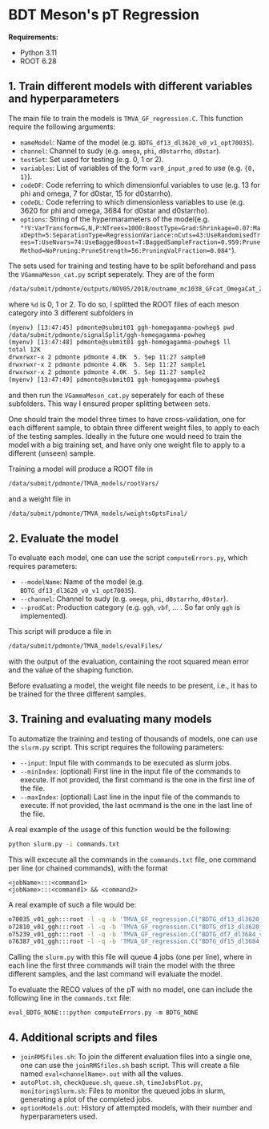 # BDT Meson's pT Regression
**Requirements:**
- Python 3.11
- ROOT 6.28

## 1. Train different models with different variables and hyperparameters
The main file to train the models is `TMVA_GF_regression.C`. This function require the following arguments:

- `nameModel`: Name of the model (e.g. `BDTG_df13_dl3620_v0_v1_opt70035`).
- `channel`: Channel to sudy (e.g. `omega`, `phi`, `d0starrho`, `d0star`).
- `testSet`: Set used for testing (e.g. 0, 1 or 2).
- `variables`: List of variables of the form `var0_input_pred` to use (e.g. `{0, 1}`).
- `codeDF`: Code referring to which dimensionful variables to use (e.g. 13 for phi and omega, 7 for d0star, 15 for d0starrho).
- `codeDL`: Code referring to which dimensionless variables to use (e.g. 3620 for phi and omega, 3684 for d0star and d0starrho).
- `options`: String of the hypermarameters of the model(e.g. `"!V:VarTransform=G,N,P:NTrees=1000:BoostType=Grad:Shrinkage=0.07:MaxDepth=5:SeparationType=RegressionVariance:nCuts=43:UseRandomisedTrees=T:UseNvars=74:UseBaggedBoost=T:BaggedSampleFraction=0.959:PruneMethod=NoPruning:PruneStrength=56:PruningValFraction=0.084"`).

The sets used for training and testing have to be split beforehand and pass the `VGammaMeson_cat.py` script seperately. They are of the form
```bash
/data/submit/pdmonte/outputs/NOV05/2018/outname_mc1038_GFcat_OmegaCat_2018_sample%d.root
```
where `%d` is 0, 1 or 2. To do so, I splitted the ROOT files of each meson category into 3 different subfolders in 
```bash
(myenv) [13:47:45] pdmonte@submit01 ggh-homegagamma-powheg$ pwd
/data/submit/pdmonte/signalSplit/ggh-homegagamma-powheg
(myenv) [13:47:48] pdmonte@submit01 ggh-homegagamma-powheg$ ll
total 12K
drwxrwxr-x 2 pdmonte pdmonte 4.0K  5. Sep 11:27 sample0
drwxrwxr-x 2 pdmonte pdmonte 4.0K  5. Sep 11:27 sample1
drwxrwxr-x 2 pdmonte pdmonte 4.0K  5. Sep 11:27 sample2
(myenv) [13:47:49] pdmonte@submit01 ggh-homegagamma-powheg$ 
```
and then run the `VGammaMeson_cat.py` seperately for each of these subfolders. This way I ensured proper splitting between sets.

One should train the model three times to have cross-validation, one for each different sample, to obtain three different weight files, to apply to each of the testing samples. Ideally in the future one would need to train the model with a big training set, and have only one weight file to apply to a different (unseen) sample.

Training a model will produce a ROOT file in
```bash
/data/submit/pdmonte/TMVA_models/rootVars/
```
and a weight file in
```bash
/data/submit/pdmonte/TMVA_models/weightsOptsFinal/
```

## 2. Evaluate the model
To evaluate each model, one can use the script `computeErrors.py`, which requires parameters:
- `--modelName`: Name of the model (e.g. `BDTG_df13_dl3620_v0_v1_opt70035`).
- `--channel`: Channel to sudy (e.g. `omega`, `phi`, `d0starrho`, `d0star`).
- `--prodCat`: Production category (e.g. `ggh`, `vbf`, ... . So far only `ggh` is implemented).

This script will produce a file in 
```bash
/data/submit/pdmonte/TMVA_models/evalFiles/
```
with the output of the evaluation, containing the root squared mean error and the value of the shaping function.

Before evaluating a model, the weight file needs to be present, i.e., it has to be trained for the three different samples.

## 3. Training and evaluating many models
To automatize the training and testing of thousands of models, one can use the `slurm.py` script. This script requires the following parameters:
- `--input`: Input file with commands to be executed as slurm jobs.
- `--minIndex`: (optional) First line in the input file of the commands to execute. If not provided, the first command is the one in the first line of the file.
- `--maxIndex`: (optional) Last line in the input file of the commands to execute. If not provided, the last ocmmand is the one in the last line of the file.

A real example of the usage of this function would be the following:
```bash
python slurm.py -i commands.txt
```
This will excecute all the commands in the `commands.txt` file, one command per line (or chained commands), with the format
```
<jobName>:::<command1>
<jobName>:::<command1> && <command2>
```
A real example of such a file would be:
```bash
o70035_v01_ggh:::root -l -q -b 'TMVA_GF_regression.C("BDTG_df13_dl3620_v0_v1_opt70035", "phi", "ggh", 0, {0, 1}, 13, 3620, "!V:VarTransform=G,N,P:NTrees=1000:BoostType=Grad:Shrinkage=0.07:MaxDepth=5:SeparationType=RegressionVariance:nCuts=43:UseRandomisedTrees=T:UseNvars=74:UseBaggedBoost=T:BaggedSampleFraction=0.959:PruneMethod=NoPruning:PruneStrength=56:PruningValFraction=0.084")' && root -l -q -b 'TMVA_GF_regression.C("BDTG_df13_dl3620_v0_v1_opt70035", "phi", "ggh", 1, {0, 1}, 13, 3620, "!V:VarTransform=G,N,P:NTrees=1000:BoostType=Grad:Shrinkage=0.07:MaxDepth=5:SeparationType=RegressionVariance:nCuts=43:UseRandomisedTrees=T:UseNvars=74:UseBaggedBoost=T:BaggedSampleFraction=0.959:PruneMethod=NoPruning:PruneStrength=56:PruningValFraction=0.084")' && root -l -q -b 'TMVA_GF_regression.C("BDTG_df13_dl3620_v0_v1_opt70035", "phi", "ggh", 2, {0, 1}, 13, 3620, "!V:VarTransform=G,N,P:NTrees=1000:BoostType=Grad:Shrinkage=0.07:MaxDepth=5:SeparationType=RegressionVariance:nCuts=43:UseRandomisedTrees=T:UseNvars=74:UseBaggedBoost=T:BaggedSampleFraction=0.959:PruneMethod=NoPruning:PruneStrength=56:PruningValFraction=0.084")' && python computeErrors.py -m BDTG_df13_dl3620_v0_v1_opt70035 -c phi -p ggh
o72810_v01_ggh:::root -l -q -b 'TMVA_GF_regression.C("BDTG_df13_dl3620_v0_v1_opt72810", "omega", "ggh", 0, {0, 1}, 13, 3620, "!V:VarTransform=G,P,D:NTrees=1300:BoostType=Grad:Shrinkage=0.041:MaxDepth=5:SeparationType=RegressionVariance:nCuts=37:UseRandomisedTrees=T:UseNvars=26:UseBaggedBoost=T:BaggedSampleFraction=0.758:PruneMethod=NoPruning:PruneStrength=20:PruningValFraction=1.78")' && root -l -q -b 'TMVA_GF_regression.C("BDTG_df13_dl3620_v0_v1_opt72810", "omega", "ggh", 1, {0, 1}, 13, 3620, "!V:VarTransform=G,P,D:NTrees=1300:BoostType=Grad:Shrinkage=0.041:MaxDepth=5:SeparationType=RegressionVariance:nCuts=37:UseRandomisedTrees=T:UseNvars=26:UseBaggedBoost=T:BaggedSampleFraction=0.758:PruneMethod=NoPruning:PruneStrength=20:PruningValFraction=1.78")' && root -l -q -b 'TMVA_GF_regression.C("BDTG_df13_dl3620_v0_v1_opt72810", "omega", "ggh", 2, {0, 1}, 13, 3620, "!V:VarTransform=G,P,D:NTrees=1300:BoostType=Grad:Shrinkage=0.041:MaxDepth=5:SeparationType=RegressionVariance:nCuts=37:UseRandomisedTrees=T:UseNvars=26:UseBaggedBoost=T:BaggedSampleFraction=0.758:PruneMethod=NoPruning:PruneStrength=20:PruningValFraction=1.78")' && python computeErrors.py -m BDTG_df13_dl3620_v0_v1_opt72810 -c omega -p ggh
o75239_v01_ggh:::root -l -q -b 'TMVA_GF_regression.C("BDTG_df7_dl3684_v0_v1_opt75239", "d0star", "ggh", 0, {0, 1}, 7, 3684, "!V:VarTransform=D,G:NTrees=1400:BoostType=Grad:Shrinkage=0.064:MaxDepth=4:SeparationType=RegressionVariance:nCuts=34:UseRandomisedTrees=F:UseNvars=65:UseBaggedBoost=T:BaggedSampleFraction=1.434:PruneMethod=NoPruning:PruneStrength=26:PruningValFraction=0.474")' && root -l -q -b 'TMVA_GF_regression.C("BDTG_df7_dl3684_v0_v1_opt75239", "d0star", "ggh", 1, {0, 1}, 7, 3684, "!V:VarTransform=D,G:NTrees=1400:BoostType=Grad:Shrinkage=0.064:MaxDepth=4:SeparationType=RegressionVariance:nCuts=34:UseRandomisedTrees=F:UseNvars=65:UseBaggedBoost=T:BaggedSampleFraction=1.434:PruneMethod=NoPruning:PruneStrength=26:PruningValFraction=0.474")' && root -l -q -b 'TMVA_GF_regression.C("BDTG_df7_dl3684_v0_v1_opt75239", "d0star", "ggh", 2, {0, 1}, 7, 3684, "!V:VarTransform=D,G:NTrees=1400:BoostType=Grad:Shrinkage=0.064:MaxDepth=4:SeparationType=RegressionVariance:nCuts=34:UseRandomisedTrees=F:UseNvars=65:UseBaggedBoost=T:BaggedSampleFraction=1.434:PruneMethod=NoPruning:PruneStrength=26:PruningValFraction=0.474")' && python computeErrors.py -m BDTG_df7_dl3684_v0_v1_opt75239 -c d0star -p ggh
o76387_v01_ggh:::root -l -q -b 'TMVA_GF_regression.C("BDTG_df15_dl3684_v0_v1_opt76387", "d0starrho", "ggh", 0, {0, 1}, 15, 3684, "!V:VarTransform=G,N,G:NTrees=2300:BoostType=Grad:Shrinkage=0.054:MaxDepth=9:SeparationType=RegressionVariance:nCuts=37:UseRandomisedTrees=F:UseNvars=66:UseBaggedBoost=F:BaggedSampleFraction=1.167:PruneMethod=NoPruning:PruneStrength=50:PruningValFraction=0.602")' && root -l -q -b 'TMVA_GF_regression.C("BDTG_df15_dl3684_v0_v1_opt76387", "d0starrho", "ggh", 1, {0, 1}, 15, 3684, "!V:VarTransform=G,N,G:NTrees=2300:BoostType=Grad:Shrinkage=0.054:MaxDepth=9:SeparationType=RegressionVariance:nCuts=37:UseRandomisedTrees=F:UseNvars=66:UseBaggedBoost=F:BaggedSampleFraction=1.167:PruneMethod=NoPruning:PruneStrength=50:PruningValFraction=0.602")' && root -l -q -b 'TMVA_GF_regression.C("BDTG_df15_dl3684_v0_v1_opt76387", "d0starrho", "ggh", 2, {0, 1}, 15, 3684, "!V:VarTransform=G,N,G:NTrees=2300:BoostType=Grad:Shrinkage=0.054:MaxDepth=9:SeparationType=RegressionVariance:nCuts=37:UseRandomisedTrees=F:UseNvars=66:UseBaggedBoost=F:BaggedSampleFraction=1.167:PruneMethod=NoPruning:PruneStrength=50:PruningValFraction=0.602")' && python computeErrors.py -m BDTG_df15_dl3684_v0_v1_opt76387 -c d0starrho -p ggh
```

Calling the `slurm.py` with this file will queue 4 jobs (one per line), where in each line the first three commands will train the model with the three different samples, and the last command will evaluate the model.

To evaluate the RECO values of the pT with no model, one can include the following line in the `commands.txt` file:
```
eval_BDTG_NONE:::python computeErrors.py -m BDTG_NONE
```

## 4. Additional scripts and files
- `joinRMSfiles.sh`: To join the different evaluation files into a single one, one can use the `joinRMSfiles.sh` bash script. This will create a file named `eval<channelName>.out` with all the values.
- `autoPlot.sh`, `checkQueue.sh`, `queue.sh`, `timeJobsPlot.py`, `monitoringSlurm.sh`: Files to monitor the queued jobs in slurm, generating a plot of the completed jobs.
- `optionModels.out`: History of attempted models, with their number and hyperparameters used.